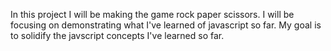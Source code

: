 In this project I will be making the game rock paper scissors. I will be focusing on demonstrating what I've learned of javascript so far. My goal is to solidify the javscript concepts I've learned so far.